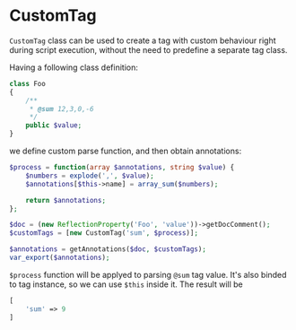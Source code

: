 CustomTag
===

`CustomTag` class can be used to create a tag with custom behaviour right during script execution, without the need to predefine a separate tag class.

Having a following class definition:

```php
class Foo
{
    /**
     * @sum 12,3,0,-6
     */
    public $value;
}
```

we define custom parse function, and then obtain annotations:

```php
$process = function(array $annotations, string $value) {
    $numbers = explode(',', $value);
    $annotations[$this->name] = array_sum($numbers);

    return $annotations;
};

$doc = (new ReflectionProperty('Foo', 'value'))->getDocComment();
$customTags = [new CustomTag('sum', $process)];

$annotations = getAnnotations($doc, $customTags);
var_export($annotations);
```

`$process` function will be applyed to parsing `@sum` tag value. It's also binded to tag instance, so we can use `$this` inside it. The result will be

```php
[
    'sum' => 9
]
```
